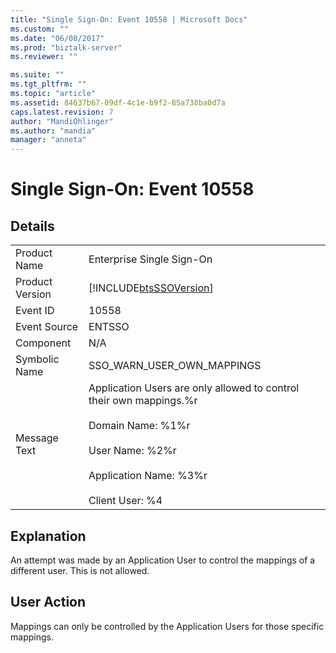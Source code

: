 ```yaml
---
title: "Single Sign-On: Event 10558 | Microsoft Docs"
ms.custom: ""
ms.date: "06/08/2017"
ms.prod: "biztalk-server"
ms.reviewer: ""

ms.suite: ""
ms.tgt_pltfrm: ""
ms.topic: "article"
ms.assetid: 84637b67-09df-4c1e-b9f2-85a738ba0d7a
caps.latest.revision: 7
author: "MandiOhlinger"
ms.author: "mandia"
manager: "anneta"
---
```

# Single Sign-On: Event 10558
## Details  
  
|                 |                                                                                                                                                                                              |
|-----------------|----------------------------------------------------------------------------------------------------------------------------------------------------------------------------------------------|
|  Product Name   |                                                                                  Enterprise Single Sign-On                                                                                   |
| Product Version |                                                                  [!INCLUDE[btsSSOVersion](../includes/btsssoversion-md.md)]                                                                  |
|    Event ID     |                                                                                            10558                                                                                             |
|  Event Source   |                                                                                            ENTSSO                                                                                            |
|    Component    |                                                                                             N/A                                                                                              |
|  Symbolic Name  |                                                                                  SSO_WARN_USER_OWN_MAPPINGS                                                                                  |
|  Message Text   | Application Users are only allowed to control their own mappings.%r<br /><br /> Domain Name: %1%r<br /><br /> User Name: %2%r<br /><br /> Application Name: %3%r<br /><br /> Client User: %4 |
  
## Explanation  
 An attempt was made by an Application User to control the mappings of a different user. This is not allowed.  
  
## User Action  
 Mappings can only be controlled by the Application Users for those specific mappings.